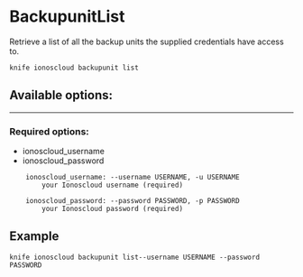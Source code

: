 # BackupunitList

Retrieve a list of all the backup units the supplied credentials have access to.

    knife ionoscloud backupunit list


## Available options:
---

### Required options:
* ionoscloud_username
* ionoscloud_password

```
    ionoscloud_username: --username USERNAME, -u USERNAME
        your Ionoscloud username (required)

    ionoscloud_password: --password PASSWORD, -p PASSWORD
        your Ionoscloud password (required)

```

## Example

    knife ionoscloud backupunit list--username USERNAME --password PASSWORD
